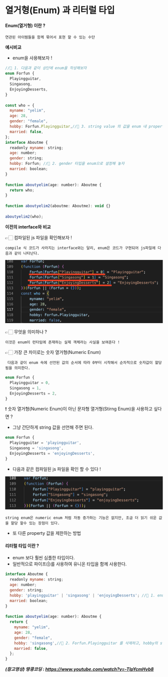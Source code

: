 # **열거형(Enum) 과 리터럴 타입**

#### **Enum(열거형) 이란 ?**

    연관된 아이템들을 함께 묶어서 표현 할 수 있는 수단


**예시비교**

- enum을 사용해보자 !

```js
//📌 1. 다음과 같이 상단에 enum을 작성해보자
enum Forfun {
  Playingguitar,
  Singasong,
  EnjoyingDesserts,
}

const who = {
  myname: "yelim",
  age: 28,
  gender: "female",
  hobby: Forfun.Playingguitar,//📌 3. string value 의 값을 enum 내 properties 로 바꿔주자
  married: false,
};
interface Aboutme {
  readonly myname: string;
  age: number;
  gender: string;
  hobby: Forfun; //📌 2. gender 타입을 enum으로 설정해 놓자
  married: boolean;
}

function aboutyelim(age: number): Aboutme {
  return who;
}

function aboutyelim2(aboutme: Aboutme): void {}

aboutyelim2(who);
```


**이전의 interface와 비교**

👉🏻 컴파일된 js 파일을 확인해보자 !

    compile 식 코드가 사라지는 interface와는 달리, enum은 코드가 구현되어 js파일에 다음과 같이 나타난다.

<img src="./img/006_1.png">

👉🏻 무엇을 의미하나 ?

    이것은 enum이 런타임에 존재하는 실제 객체라는 사실을 보여준다 !
    
👉🏻 가장 큰 차이로는 숫자 열거형(Numeric Enum)

     다음과 같이 enum 속에 선언된 값의 순서에 따라 0부터 시작해서 순차적으로 숫자값이 할당됨을 의미한다.

```js
enum Forfun {
  Playingguitar = 0,
  Singasong = 1,
  EnjoyingDesserts = 2,
}
```


❗️ 숫자 열거형(Numeric Enum)이 아닌 문자형 열거형(Stirng Enum)을 사용하고 싶다면 ?

- 그냥 간단하게 string 값을 선언해 주면 된다.

```js
enum Forfun {
  Playingguitar = 'playingguitar',
  Singasong = 'singasong',
  EnjoyingDesserts = 'enjoyingDesserts',
}
```

- 다음과 같은 컴파일된 js 파일을 확인 할 수 있다 ! 

<img src="./img/006_2.png">

    string enum은 numeric enum 처럼 자동 증가하는 기능은 없지만, 조금 더 읽기 쉬운 값을 할당 할수 있는 장점이 있다.

- 또 다른 property 값을 제한하는 방법

#### **리터럴 타입 이란 ?**

- enum 보다 훨씬 심플한 타입이다.
- 일반적으로 파이프(|)를 사용하여 유니온 타입을 함께 사용한다.

```js
interface Aboutme {
  readonly myname: string;
  age: number;
  gender: string;
  hobby: 'playingguitar' | 'singasong' | 'enjoyingDesserts'; //📌 1. enum type인 Forfun을 지워주고 문자열 + 파이프(string | )로 넣어준다.
  married: boolean;
}

function aboutyelim(age: number): Aboutme {
  return {
    myname: "yelim",
    age: 28,
    gender: "female",
    hobby: 'singasong',//📌 2. Forfun.Playingguitar 를 삭제하고, hobby의 string값을 넣어준다
    married: false, 
  };
}

```



**_(참고영상) 땅콩코딩 : https://www.youtube.com/watch?v=-TlpYcmHvb8_**